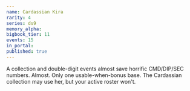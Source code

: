 ```yaml
---
name: Cardassian Kira
rarity: 4
series: ds9
memory_alpha:
bigbook_tier: 11
events: 15
in_portal:
published: true
---
```


A collection and double-digit events almost save horrific CMD/DIP/SEC numbers. Almost. Only one usable-when-bonus base. The Cardassian collection may use her, but your active roster won't.
